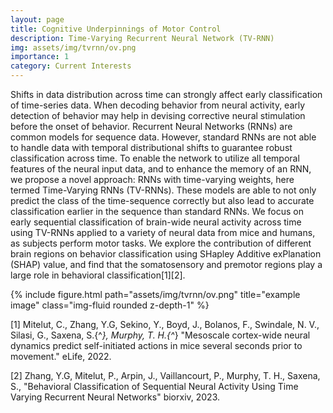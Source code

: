 ```yaml
---
layout: page
title: Cognitive Underpinnings of Motor Control 
description: Time-Varying Recurrent Neural Network (TV-RNN)
img: assets/img/tvrnn/ov.png
importance: 1
category: Current Interests
---
```

Shifts in data distribution across time can strongly affect early classification of time-series data. When decoding behavior from neural activity, early detection of behavior may help in devising corrective neural stimulation before the onset of behavior. Recurrent Neural Networks (RNNs) are common models for sequence data. However, standard RNNs are not able to handle data with temporal distributional shifts to guarantee robust classification across time. To enable the network to utilize all temporal features of the neural input data, and to enhance the memory of an RNN, we propose a novel approach: RNNs with time-varying weights, here termed Time-Varying RNNs (TV-RNNs). These models are able to not only predict the class of the time-sequence correctly but also lead to accurate classification earlier in the sequence than standard RNNs. We focus on early sequential classification of brain-wide neural activity across time using TV-RNNs applied to a variety of neural data from mice and humans, as subjects perform motor tasks. We explore the contribution of different brain regions on behavior classification using SHapley Additive exPlanation (SHAP) value, and find that the somatosensory and premotor regions play a large role in behavioral classification[1][2].

<div class="row">
    <div class="col-sm mt-3 mt-md-0">
        {% include figure.html path="assets/img/tvrnn/ov.png" title="example image" class="img-fluid rounded z-depth-1" %}
    </div>
</div>

[1] Mitelut, C., Zhang, Y.G, Sekino, Y., Boyd, J., Bolanos, F., Swindale, N. V., Silasi, G., Saxena, S.\{^*\}, Murphy, T. H.\{^*\} "Mesoscale cortex-wide neural dynamics predict self-initiated actions in mice several seconds prior to movement." eLife, 2022.

[2] Zhang, Y.G, Mitelut, P., Arpin, J., Vaillancourt, P., Murphy, T. H., Saxena, S., "Behavioral Classification of Sequential Neural Activity Using Time Varying Recurrent Neural Networks" biorxiv, 2023.
